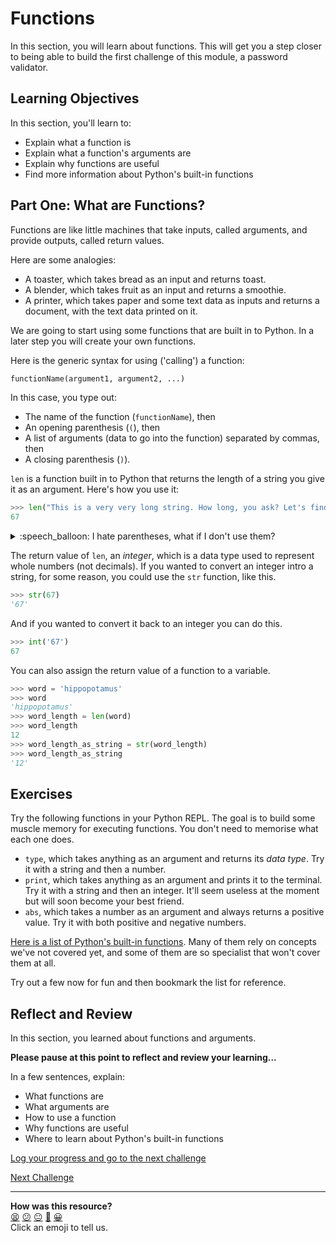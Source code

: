 # Functions

In this section, you will learn about functions. This will get you a step closer
to being able to build the first challenge of this module, a password validator.


<!-- OMITTED -->

## Learning Objectives

In this section, you'll learn to:

* Explain what a function is
* Explain what a function's arguments are
* Explain why functions are useful
* Find more information about Python's built-in functions

## Part One: What are Functions?

Functions are like little machines that take inputs, called arguments, and
provide outputs, called return values.

Here are some analogies:
* A toaster, which takes bread as an input and returns toast.
* A blender, which takes fruit as an input and returns a smoothie.
* A printer, which takes paper and some text data as inputs and returns a
  document, with the text data printed on it.

We are going to start using some functions that are built in to Python. In a
later step you will create your own functions.

Here is the generic syntax for using ('calling') a function:

```python
functionName(argument1, argument2, ...)
```

In this case, you type out:

* The name of the function (`functionName`), then
* An opening parenthesis (`(`), then 
* A list of arguments (data to go into the function) separated by commas, then
* A closing parenthesis (`)`).

`len` is a function built in to Python that returns the length of a string you
give it as an argument. Here's how you use it:

```python
>>> len("This is a very very long string. How long, you ask? Let's find out!")
67
```

<details>
  <summary>:speech_balloon: I hate parentheses, what if I don't use them?</summary>

  <hr>
  
  If you don't add the parentheses, you just get the function returned back to
  you.

  ```python
  >>> len
  <built-in function len>
  ```

  Not very useful, for now...

  <hr>
</details>

The return value of `len`, an _integer_, which is a data type used to represent
whole numbers (not decimals). If you wanted to convert an integer intro a
string, for some reason, you could use the `str` function, like this.

```python
>>> str(67)
'67'
```

And if you wanted to convert it back to an integer you can do this.

```python
>>> int('67')
67
```

You can also assign the return value of a function to a variable.

```python
>>> word = 'hippopotamus'
>>> word
'hippopotamus'
>>> word_length = len(word)
>>> word_length
12
>>> word_length_as_string = str(word_length)
>>> word_length_as_string
'12'
```

## Exercises

Try the following functions in your Python REPL. The goal is to build some
muscle memory for executing functions. You don't need to memorise what each one
does.

* `type`, which takes anything as an argument and returns its _data type_. Try
  it with a string and then a number.
* `print`, which takes anything as an argument and prints it to the terminal.
  Try it with a string and then an integer. It'll seem useless at the moment but
  will soon become your best friend.
* `abs`, which takes a number as an argument and always returns a positive
  value. Try it with both positive and negative numbers.

[Here is a list of Python's built-in
functions](https://docs.python.org/3/library/functions.html). Many of them rely
on concepts we've not covered yet, and some of them are so specialist that won't
cover them at all. 

Try out a few now for fun and then bookmark the list for reference.

## Reflect and Review

In this section, you learned about functions and arguments.

**Please pause at this point to reflect and review your learning...**

In a few sentences, explain:

* What functions are
* What arguments are
* How to use a function
* Why functions are useful
* Where to learn about Python's built-in functions


[Log your progress and go to the next challenge](https://makers-event-logger.herokuapp.com/?event=03_functions.md&repository=makersacademy%2Fpython_foundations&redirect=chapter1%2F04_methods.md)

[Next Challenge](04_methods.md)

<!-- BEGIN GENERATED SECTION DO NOT EDIT -->

---

**How was this resource?**  
[😫](https://airtable.com/shrUJ3t7KLMqVRFKR?prefill_Repository=makersacademy%2Fpython_foundations&prefill_File=chapter1%2F03_functions.md&prefill_Sentiment=😫) [😕](https://airtable.com/shrUJ3t7KLMqVRFKR?prefill_Repository=makersacademy%2Fpython_foundations&prefill_File=chapter1%2F03_functions.md&prefill_Sentiment=😕) [😐](https://airtable.com/shrUJ3t7KLMqVRFKR?prefill_Repository=makersacademy%2Fpython_foundations&prefill_File=chapter1%2F03_functions.md&prefill_Sentiment=😐) [🙂](https://airtable.com/shrUJ3t7KLMqVRFKR?prefill_Repository=makersacademy%2Fpython_foundations&prefill_File=chapter1%2F03_functions.md&prefill_Sentiment=🙂) [😀](https://airtable.com/shrUJ3t7KLMqVRFKR?prefill_Repository=makersacademy%2Fpython_foundations&prefill_File=chapter1%2F03_functions.md&prefill_Sentiment=😀)  
Click an emoji to tell us.

<!-- END GENERATED SECTION DO NOT EDIT -->
